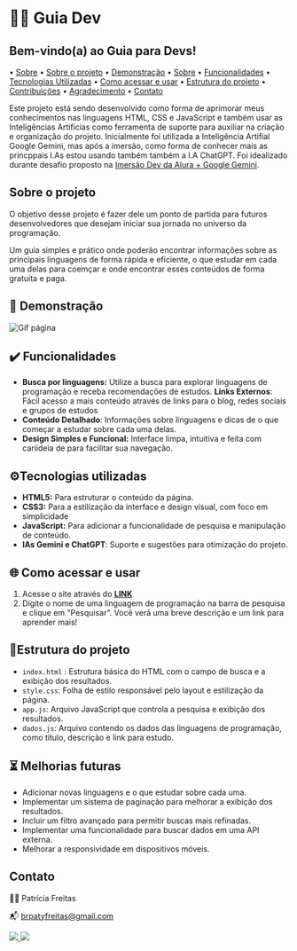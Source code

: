 # 👩‍💻 Guia Dev

## Bem-vindo(a) ao **Guia para Devs**! 


• [Sobre](#sobre) • [Sobre o projeto](#sobre-o-projeto) • [Demonstração](#demonstracao) • [Sobre](#sobre) • [Funcionalidades](#como-visualizar-o-projeto) • [Tecnologias Utilizadas](#tecnologias-utilizadas) 
• [Como acessar e usar](#como-usar) • [Estrutura do projeto](#estrutura-do-projeto) 
• [Contribuições](#contribuições) • [Agradecimento](#agradecimento) 
• [Contato](#contato)

Este projeto está sendo desenvolvido como forma de aprimorar meus conhecimentos nas linguagens HTML, CSS e JavaScript e também usar as Inteligências Artificias como ferramenta de suporte para auxiliar na criação e organização do projeto. Inicialmente foi utilizada a Inteligência Artifial Google Gemini, mas após a imersão, como forma de conhecer mais as princppais I.As estou usando também também a I.A ChatGPT. Foi idealizado durante desafio proposto na [Imersão Dev da Alura + Google Gemini](). 

## Sobre o projeto

O objetivo desse projeto é fazer dele um ponto de partida para futuros desenvolvedores que desejam iniciar sua jornada no universo da programação.

Um guia simples e prático onde poderão encontrar informações sobre as principais linguagens de forma rápida e eficiente, o que estudar em cada uma delas para coemçar e onde encontrar esses conteúdos de forma gratuita e  paga.

## 👀 Demonstração 

![Gif página](https://blogger.googleusercontent.com/img/b/R29vZ2xl/AVvXsEgDFjuomU0dIA2shEjTmaJ09eF-AAzToefcFUeAaQb2ubqnIPINLKZMplH8ANp85upooJpzOlRB6AHCewY-FdnO4YQ69yqxxi1KEFlh1fzRASq9pX1XFR5y_PASf5VLGigDI3eK8vhqoNYsOPKhGQzNSVb5St4_bmcpX-rTRBzhBVLo_4WY7s-2SNg-y3bk/s16000/site-guiadev.gif)

 ## ✔️ Funcionalidades

-  **Busca por linguagens:** Utilize a busca para explorar linguagens de programação e receba recomendações de estudos.
**Links Externos**: Fácil acesso a mais conteúdo através de links para o blog, redes sociais e grupos de estudos
- **Conteúdo Detalhado**: Informações sobre linguagens e dicas de  o que começar a estudar sobre cada uma delas.
-  **Design Simples e Funcional:** Interface limpa, intuitiva e feita com cariideia de para facilitar sua navegação.

## ⚙️Tecnologias utilizadas

- **HTML5:** Para estruturar o conteúdo da página.
- **CSS3:** Para a estilização da interface e design visual, com foco em simplicidade 
- **JavaScript:** Para adicionar a funcionalidade de pesquisa e manipulação de conteúdo.
- **IAs Gemini e ChatGPT**: Suporte e sugestões para otimização do projeto.

## 🌐 Como acessar e usar

1. Acesse o site através do  [**LINK**](https://patyfreitasbr.github.io/guia-dev-site)
2. Digite o nome de uma linguagem de programação na barra de pesquisa e clique em "Pesquisar". Você verá uma breve descrição e um link para aprender mais!

## 📂Estrutura do projeto

- `index.html` : Estrutura básica do HTML com o campo de busca e a exibição dos resultados.
- `style.css`: Folha de estilo responsável pelo layout e estilização da página.
- `app.js`: Arquivo JavaScript que controla a pesquisa e exibição dos resultados.
- `dados.js`: Arquivo contendo os dados das linguagens de programação, como título, descrição e link para estudo.

## ⏳ Melhorias futuras

- Adicionar novas linguagens e o que estudar sobre cada uma.
- Implementar um sistema de paginação para melhorar a exibição dos resultados.
- Incluir um filtro avançado para permitir buscas mais refinadas.
- Implementar uma funcionalidade para buscar dados em uma API externa.
- Melhorar a responsividade em dispositivos móveis.

## Contato

👩‍💻 Patrícia Freitas

📬 brpatyfreitas@gmail.com

 <div><a href="https://www.linkedin.com/in/patyfreitasbr"><img src="https://img.shields.io/badge/LinkedIn-0077B5?style=for-the-badge&logo=linkedin&logoColor=white" target="_blank"></>
  <a href="https://www.instagram.com/patyfreitasbr"><img src="https://img.shields.io/badge/Instagram-E4405F?style=for-the-badge&logo=instagram&logoColor=white" target="_blank"></></div>



   

